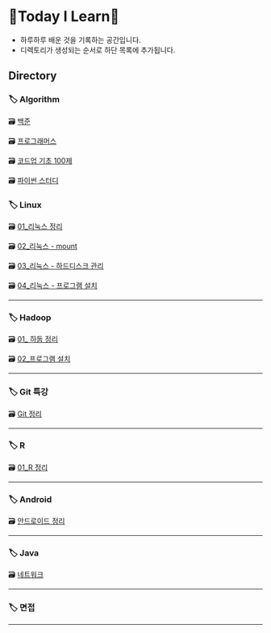 # 🌱Today I Learn🌳

- 하루하루 배운 것을 기록하는 공간입니다.
- 디렉토리가 생성되는 순서로 하단 목록에 추가됩니다.

## Directory

### 🏷 Algorithm

🗃 [백준](https://github.com/cijbest/TIL/tree/master/Algorithm/Baekjoon)

🗃 [프로그래머스]()

🗃 [코드업 기초 100제](https://github.com/cijbest/TIL/tree/master/Algorithm)

🗃 [파이썬 스터디](https://github.com/cijbest/TIL/tree/master/Algorithm/PythonAlgorithm)

### 🏷 Linux

🗃 [01_리눅스 정리](https://github.com/cijbest/TIL/blob/master/Linux/01_%EB%A6%AC%EB%88%85%EC%8A%A4.md) 

🗃 [02_리눅스 - mount](https://github.com/cijbest/TIL/blob/master/Linux/02_%EB%A6%AC%EB%88%85%EC%8A%A4%20-%20mount.md)

🗃 [03_리눅스 - 하드디스크 관리](https://github.com/cijbest/TIL/blob/master/Linux/03_%EB%A6%AC%EB%88%85%EC%8A%A4%20-%20%ED%95%98%EB%93%9C%EB%94%94%EC%8A%A4%ED%81%AC%20%EA%B4%80%EB%A6%AC.md)

🗃 [04_리눅스 - 프로그램 설치](https://github.com/cijbest/TIL/blob/master/Linux/04_%EB%A6%AC%EB%88%85%EC%8A%A4%20-%20%ED%94%84%EB%A1%9C%EA%B7%B8%EB%9E%A8%20%EC%84%A4%EC%B9%98.md)

---

### 🏷 Hadoop

🗃 [01_ 하둡 정리](https://github.com/cijbest/TIL/blob/master/Hadoop/01_%ED%95%98%EB%91%A1.md)

🗃 [02_프로그램 설치](https://github.com/cijbest/TIL/blob/master/Hadoop/02_%ED%94%84%EB%A1%9C%EA%B7%B8%EB%9E%A8%20%EC%84%A4%EC%B9%98.md)

---

### 🏷 Git 특강

🗃 [Git 정리](https://github.com/cijbest/TIL/tree/master/git)

---

### 🏷 R

🗃 [01_R 정리](https://github.com/cijbest/TIL/blob/master/R/01_R.md) 



---

### 🏷 Android

🗃 [안드로이드 정리](https://github.com/cijbest/TIL/tree/master/Android) 

---

### 🏷 Java

🗃 [네트워크](https://github.com/cijbest/TIL/tree/master/Java)

---

### 🏷 면접

---

